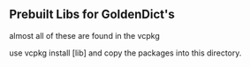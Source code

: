 ## Prebuilt Libs for GoldenDict's 

almost all of these are found in the vcpkg

use vcpkg install [lib] and copy the packages into this directory.